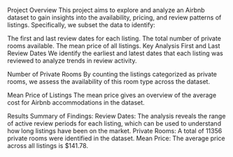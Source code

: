 Project Overview
This project aims to explore and analyze an Airbnb dataset to gain insights into the availability, pricing, and review patterns of listings. Specifically, we subset the data to identify:

The first and last review dates for each listing.
The total number of private rooms available.
The mean price of all listings.
Key Analysis
First and Last Review Dates
We identify the earliest and latest dates that each listing was reviewed to analyze trends in review activity.

Number of Private Rooms
By counting the listings categorized as private rooms, we assess the availability of this room type across the dataset.

Mean Price of Listings
The mean price gives an overview of the average cost for Airbnb accommodations in the dataset.

Results
Summary of Findings:
Review Dates: The analysis reveals the range of active review periods for each listing, which can be used to understand how long listings have been on the market.
Private Rooms: A total of 11356 private rooms were identified in the dataset.
Mean Price: The average price across all listings is $141.78.
